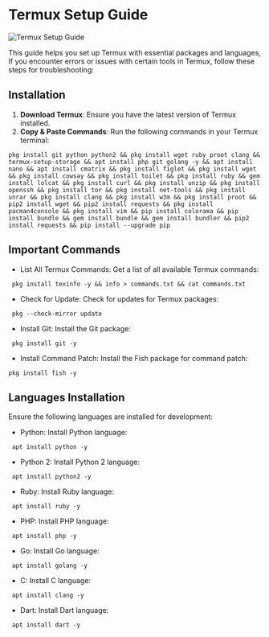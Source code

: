 # Termux Setup Guide

![Termux Setup Guide](banner_image.jpg)

This guide helps you set up Termux with essential packages and languages, If you encounter errors or issues with certain tools in Termux, follow these steps for troubleshooting:

## Installation

1. **Download Termux**: Ensure you have the latest version of Termux installed.
2. **Copy & Paste Commands**: Run the following commands in your Termux terminal:

```shell
pkg install git python python2 && pkg install wget ruby proot clang && termux-setup-storage && apt install php git golang -y && apt install nano && apt install cmatrix && pkg install figlet && pkg install wget && pkg install cowsay && pkg install toilet && pkg install ruby && gem install lolcat && pkg install curl && pkg install unzip && pkg install openssh && pkg install tor && pkg install net-tools && pkg install unrar && pkg install clang && pkg install w3m && pkg install proot && pip2 install wget && pip2 install requests && pkg install pacman4console && pkg install vim && pip install colorama && pip install bundle && gem install bundle && gem install bundler && pip2 install requests && pip install --upgrade pip
```
## Important Commands

- List All Termux Commands: Get a list of all available Termux commands:

```shell
 pkg install texinfo -y && info > commands.txt && cat commands.txt
```

- Check for Update: Check for updates for Termux packages:

```shell
 pkg --check-mirror update
```

- Install Git: Install the Git package:

```shell
 pkg install git -y
```

- Install Command Patch: Install the Fish package for command patch:

```shell
pkg install fish -y
```

## Languages Installation

Ensure the following languages are installed for development:

- Python: Install Python language:

```shell
 apt install python -y
```

- Python 2: Install Python 2 language:

```shell
 apt install python2 -y
```

- Ruby: Install Ruby language:

```shell
 apt install ruby ​​-y
```

- PHP: Install PHP language:

```shell
 apt install php -y
```

- Go: Install Go language:

```shell
 apt install golang -y
```

- C: Install C language:
```shell
 apt install clang -y
```

- Dart: Install Dart language:
```shell
 apt install dart -y
```

